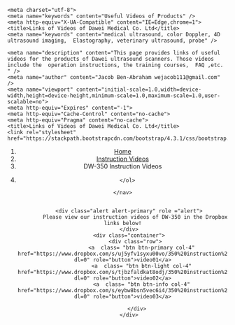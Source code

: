 <!DOCTYPE html >
<html lang="en">
<head>
	
	<meta charset="utf-8">
	<meta name="keywords" content="Useful Videos of Products" />
	<meta http-equiv="X-UA-Compatible" content="IE=Edge,chrome=1">
	<title>Links of Videos of Dawei Medical Co. Ltd</title>
	<meta name="keywords" content="medical ultrasound, color Doppler, 4D ultrasound imaging,  Elastography, veterinary ultrasound, probe" />

	<meta name="description" content="This page provides links of useful videos for the products of Dawei ultrasound scanners. Those videos include the  operation instructions, the training courses,  FAQ ,etc. " />
	<meta name="author" content="Jacob Ben-Abraham wejacob111@gmail.com" />
    <meta name="viewport" content="initial-scale=1.0,width=device-width,height=device-height,minimum-scale=1.0,maximum-scale=1.0,user-scalable=no">
    <meta http-equiv="Expires" content="-1">
	<meta http-equiv="Cache-Control" content="no-cache">
	<meta http-equiv="Pragma" content="no-cache">
    <title>Links of Videos of Dawei Medical Co. Ltd</title>
    <link rel="stylesheet" href="https://stackpath.bootstrapcdn.com/bootstrap/4.3.1/css/bootstrap.min.css">
   <script src="https://code.jquery.com/jquery-3.2.1.slim.min.js" integrity="sha384-KJ3o2DKtIkvYIK3UENzmM7KCkRr/rE9/Qpg6aAZGJwFDMVNA/GpGFF93hXpG5KkN" crossorigin="anonymous"></script>
   <script src="https://cdnjs.cloudflare.com/ajax/libs/popper.js/1.12.9/umd/popper.min.js" integrity="sha384-ApNbgh9B+Y1QKtv3Rn7W3mgPxhU9K/ScQsAP7hUibX39j7fakFPskvXusvfa0b4Q" crossorigin="anonymous"></script>
   <script src="https://maxcdn.bootstrapcdn.com/bootstrap/4.0.0/js/bootstrap.min.js" integrity="sha384-JZR6Spejh4U02d8jOt6vLEHfe/JQGiRRSQQxSfFWpi1MquVdAyjUar5+76PVCmYl" crossorigin="anonymous"></script>
   <script src="https://stackpath.bootstrapcdn.com/bootstrap/4.3.1/js/bootstrap.bundle.min.js" type="text/javascript"></script>


   <script>
	//判断访问设备，方便后面针对不同设备调用代码
	var dev = "";
	if ((navigator.userAgent.match(/(phone|pad|pod|iPhone|iPod|ios|iPad|Android|Mobile|BlackBerry|IEMobile|MQQBrowser|JUC|Fennec|wOSBrowser|BrowserNG|WebOS|Symbian|Windows Phone)/i))) {
		//设备为移动端
		dev = "mobile";
	}
	else {
		//设备为pc
		dev = "pc";
	}
	console.log("当前使用设备为：" + dev);
</script>

<header>
	<nav aria-label="breadcrumb">
	    <ol class="breadcrumb">
	    	<li class="breadcrumb-item"><a href="http://www.dwultrasound.com/">Home</a></li>
	    	<li class="breadcrumb-item"><a href="https://sites.google.com/s/1sYeO7-vzHZIROgHThUOQisH79bmgITHz/p/1aTxHYSKR8-uECOIm3pl73ErCZlV8U-yy/edit">Instruction Videos</a></li>
	    	<li class="breadcrumb-item active" aria-current="page">DW-350 Instruction Videos<li>
	    	
	    </ol> 

	</nav>
	
		
		<div class="alert alert-primary" role ="alert">
			Please view our instruction videos of DW-350 in the Dropbox links below!
		</div>
		<div class="container">
			<div class="row">
				<a  class= "btn btn-primary col-4" href="https://www.dropbox.com/s/uj5yfv1syxu00vo/350%20instruction%2001.mp4?dl=0" role="button">video01</a>
				<a  class= "btn btn-light col-4" href="https://www.dropbox.com/s/tjbzfaldkat8odj/350%20instruction%2002.mp4?dl=0" role="button">video02</a>
				<a  class= "btn btn-info col-4" href="https://www.dropbox.com/s/eybw8bsn5vec6i4/350%20instruction%2003.mp4?dl=0" role="button">video03</a>
			
		     </div>
		</div>




















</header>









	
</head>
<body>

</body>
</html>
